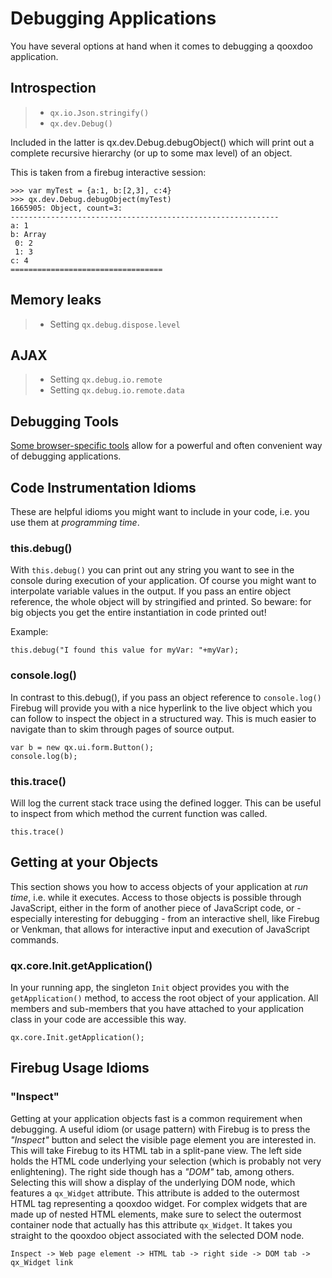 Debugging Applications
======================

You have several options at hand when it comes to debugging a qooxdoo application.

Introspection
-------------

> -   `qx.io.Json.stringify()`
> -   `qx.dev.Debug()`

Included in the latter is qx.dev.Debug.debugObject() which will print out a complete recursive hierarchy (or up to some max level) of an object.

This is taken from a firebug interactive session:

    >>> var myTest = {a:1, b:[2,3], c:4}
    >>> qx.dev.Debug.debugObject(myTest)
    1665905: Object, count=3:
    ------------------------------------------------------------
    a: 1
    b: Array
     0: 2
     1: 3
    c: 4
    ==================================

Memory leaks
------------

> -   Setting `qx.debug.dispose.level`

AJAX
----

> -   Setting `qx.debug.io.remote`
> -   Setting `qx.debug.io.remote.data`

Debugging Tools
---------------

[Some browser-specific tools](http://qooxdoo.org/docs/general/debugging_tools) allow for a powerful and often convenient way of debugging applications.

Code Instrumentation Idioms
---------------------------

These are helpful idioms you might want to include in your code, i.e. you use them at *programming time*.

### this.debug()

With `this.debug()` you can print out any string you want to see in the console during execution of your application. Of course you might want to interpolate variable values in the output. If you pass an entire object reference, the whole object will by stringified and printed. So beware: for big objects you get the entire instantiation in code printed out!

Example:

    this.debug("I found this value for myVar: "+myVar);

### console.log()

In contrast to this.debug(), if you pass an object reference to `console.log()` Firebug will provide you with a nice hyperlink to the live object which you can follow to inspect the object in a structured way. This is much easier to navigate than to skim through pages of source output.

    var b = new qx.ui.form.Button();
    console.log(b);

### this.trace()

Will log the current stack trace using the defined logger. This can be useful to inspect from which method the current function was called.

    this.trace()

Getting at your Objects
-----------------------

This section shows you how to access objects of your application at *run time*, i.e. while it executes. Access to those objects is possible through JavaScript, either in the form of another piece of JavaScript code, or - especially interesting for debugging - from an interactive shell, like Firebug or Venkman, that allows for interactive input and execution of JavaScript commands.

### qx.core.Init.getApplication()

In your running app, the singleton `Init` object provides you with the `getApplication()` method, to access the root object of your application. All members and sub-members that you have attached to your application class in your code are accessible this way.

    qx.core.Init.getApplication();

Firebug Usage Idioms
--------------------

### "Inspect"

Getting at your application objects fast is a common requirement when debugging. A useful idiom (or usage pattern) with Firebug is to press the *"Inspect"* button and select the visible page element you are interested in. This will take Firebug to its HTML tab in a split-pane view. The left side holds the HTML code underlying your selection (which is probably not very enlightening). The right side though has a *"DOM"* tab, among others. Selecting this will show a display of the underlying DOM node, which features a `qx_Widget` attribute. This attribute is added to the outermost HTML tag representing a qooxdoo widget. For complex widgets that are made up of nested HTML elements, make sure to select the outermost container node that actually has this attribute `qx_Widget`. It takes you straight to the qooxdoo object associated with the selected DOM node.

    Inspect -> Web page element -> HTML tab -> right side -> DOM tab -> qx_Widget link
